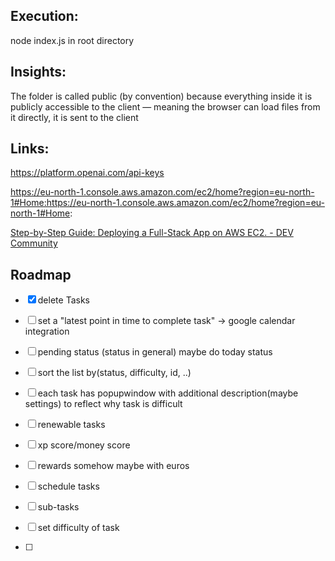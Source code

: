 ## Execution:

node index.js in root directory

## Insights:

The folder is called public (by convention) because everything inside it is publicly accessible to the client — meaning the browser can load files from it directly, it is sent to the client

## Links:

https://platform.openai.com/api-keys

https://eu-north-1.console.aws.amazon.com/ec2/home?region=eu-north-1#Home:https://eu-north-1.console.aws.amazon.com/ec2/home?region=eu-north-1#Home:

[Step-by-Step Guide: Deploying a Full-Stack App on AWS EC2. - DEV Community](https://dev.to/backendbro/step-by-step-guide-deploying-a-full-stack-app-on-aws-ec2-21e1)

## Roadmap

- [x] delete Tasks

- [ ] set a "latest point in time to complete task" -> google calendar integration

- [ ] pending status (status in general) maybe do today status

- [ ] sort the list by(status, difficulty, id, ..)

- [ ] each task has popupwindow with additional description(maybe settings) to reflect why task is difficult

- [ ] renewable tasks

- [ ] xp score/money score

- [ ] rewards somehow maybe with euros

- [ ] schedule tasks

- [ ] sub-tasks

- [ ] set difficulty of task

- [ ] 
